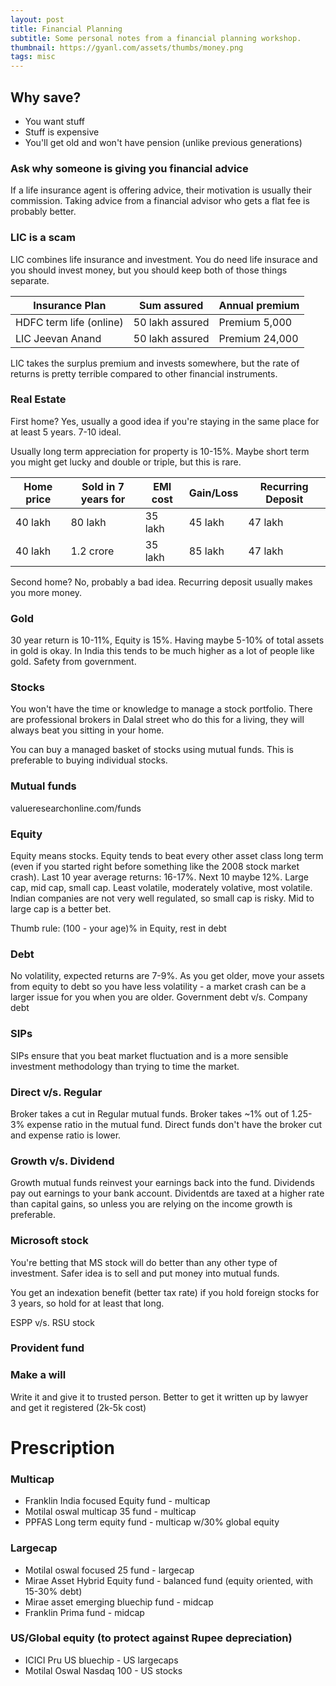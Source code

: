 ```yaml
---
layout: post
title: Financial Planning
subtitle: Some personal notes from a financial planning workshop.
thumbnail: https://gyanl.com/assets/thumbs/money.png
tags: misc
---
```



## Why save?
- You want stuff
- Stuff is expensive
- You'll get old and won't have pension (unlike previous generations)

### Ask why someone is giving you financial advice
If a life insurance agent is offering advice, their motivation is usually their commission. Taking advice from a financial advisor who gets a flat fee is probably better.

### LIC is a scam

LIC combines life insurance and investment. You do need life insurace and you should invest money, but you should keep both of those things separate.

| Insurance Plan          | Sum assured     | Annual premium |
|-------------------------|-----------------|----------------|
| HDFC term life (online) | 50 lakh assured | Premium 5,000  |
| LIC Jeevan Anand        | 50 lakh assured | Premium 24,000 |

LIC takes the surplus premium and invests somewhere, but the rate of returns is pretty terrible compared to other financial instruments. 

### Real Estate

First home? Yes, usually a good idea if you're staying in the same place for at least 5 years. 7-10 ideal.

Usually long term appreciation for property is 10-15%. Maybe short term you might get lucky and double or triple, but this is rare.

| Home price | Sold in 7 years for | EMI cost | Gain/Loss | Recurring Deposit |
|------------|---------------------|----------|-----------|-------------------|
| 40 lakh    | 80 lakh             | 35 lakh  | 45 lakh   | 47 lakh           |
| 40 lakh    | 1.2 crore           | 35 lakh  | 85 lakh   | 47 lakh           |

Second home? No, probably a bad idea. Recurring deposit usually makes you more money. 

### Gold
30 year return is 10-11%, Equity is 15%. 
Having maybe 5-10% of total assets in gold is okay. In India this tends to be much higher as a lot of people like gold. Safety from government.

### Stocks
You won't have the time or knowledge to manage a stock portfolio. There are professional brokers in Dalal street who do this for a living, they will always beat you sitting in your home.

You can buy a managed basket of stocks using mutual funds. This is preferable to buying individual stocks.


### Mutual funds
valueresearchonline.com/funds

### Equity
Equity means stocks. Equity tends to beat every other asset class long term (even if you started right before something like the 2008 stock market crash).
Last 10 year average returns: 16-17%. Next 10 maybe 12%. 
Large cap, mid cap, small cap.
Least volatile, moderately volative, most volatile. 
Indian companies are not very well regulated, so small cap is risky. Mid to large cap is a better bet.

Thumb rule: (100 - your age)% in Equity, rest in debt

### Debt
No volatility, expected returns are 7-9%.
As you get older, move your assets from equity to debt so you have less volatility - a market crash can be a larger issue for you when you are older.
Government debt v/s. Company debt

### SIPs
SIPs ensure that you beat market fluctuation and is a more sensible investment methodology than trying to time the market.

### Direct v/s. Regular
Broker takes a cut in Regular mutual funds. Broker takes ~1% out of 1.25-3% expense ratio in the mutual fund. Direct funds don't have the broker cut and expense ratio is lower. 

### Growth v/s. Dividend
Growth mutual funds reinvest your earnings back into the fund. 
Dividends pay out earnings to your bank account. Dividentds are taxed at a higher rate than capital gains, so unless you are relying on the income growth is preferable.

### Microsoft stock
You're betting that MS stock will do better than any other type of investment. Safer idea is to sell and put money into mutual funds.

You get an indexation benefit (better tax rate) if you hold foreign stocks for 3 years, so hold for at least that long. 

ESPP v/s. RSU stock


### Provident fund

### Make a will
Write it and give it to trusted person. 
Better to get it written up by lawyer and get it registered (2k-5k cost)

# Prescription

### Multicap
- Franklin India focused Equity fund - multicap
- Motilal oswal multicap 35 fund - multicap
- PPFAS Long term equity fund - multicap w/30% global equity

### Largecap
- Motilal oswal focused 25 fund - largecap
- Mirae Asset Hybrid Equity fund - balanced fund (equity oriented, with 15-30% debt)
- Mirae asset emerging bluechip fund - midcap
- Franklin Prima fund - midcap

### US/Global equity (to protect against Rupee depreciation)
- ICICI Pru US bluechip - US largecaps
- Motilal Oswal Nasdaq 100 - US stocks



